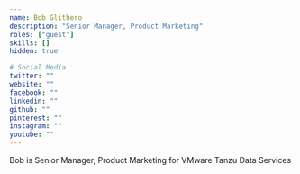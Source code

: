 ```yaml
---
name: Bob Glithero
description: "Senior Manager, Product Marketing"
roles: ["guest"]
skills: []
hidden: true

# Social Media
twitter: ""
website: ""
facebook: ""
linkedin: ""
github: ""
pinterest: ""
instagram: ""
youtube: ""
---
```

<!-- markdownlint-disable MD041-->
Bob is Senior Manager, Product Marketing for VMware Tanzu Data Services

<!--more-->
